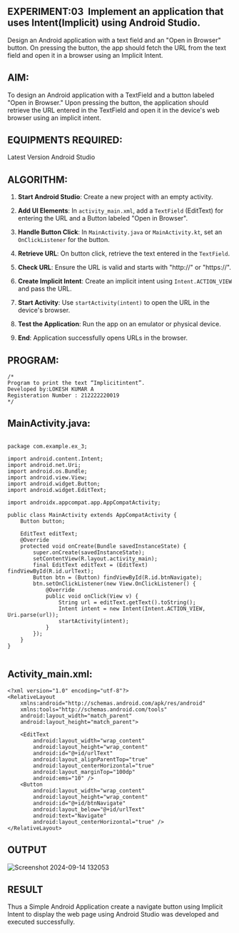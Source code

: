 ## EXPERIMENT:03  Implement an application that uses Intent(Implicit) using Android Studio.
Design an Android application with a text field and an "Open in Browser" button. On pressing the button, the app should fetch the URL from the text field and open it in a browser using an Implicit Intent.

## AIM:

To design an Android application with a TextField and a button labeled "Open in Browser." Upon pressing the button, the application should retrieve the URL entered in the TextField and open it in the device's web browser using an implicit intent.
## EQUIPMENTS REQUIRED:

Latest Version Android Studio

## ALGORITHM:


1. **Start Android Studio**: Create a new project with an empty activity.

2. **Add UI Elements**: In `activity_main.xml`, add a `TextField` (EditText) for entering the URL and a Button labeled "Open in Browser".

3. **Handle Button Click**: In `MainActivity.java` or `MainActivity.kt`, set an `OnClickListener` for the button.

4. **Retrieve URL**: On button click, retrieve the text entered in the `TextField`.

5. **Check URL**: Ensure the URL is valid and starts with "http://" or "https://".

6. **Create Implicit Intent**: Create an implicit intent using `Intent.ACTION_VIEW` and pass the URL.

7. **Start Activity**: Use `startActivity(intent)` to open the URL in the device's browser.

8. **Test the Application**: Run the app on an emulator or physical device.

9. **End**: Application successfully opens URLs in the browser.



## PROGRAM:
```
/*
Program to print the text “Implicitintent”.
Developed by:LOKESH KUMAR A
Registeration Number : 212222220019
*/
```
## MainActivity.java:
```

package com.example.ex_3;

import android.content.Intent;
import android.net.Uri;
import android.os.Bundle;
import android.view.View;
import android.widget.Button;
import android.widget.EditText;

import androidx.appcompat.app.AppCompatActivity;

public class MainActivity extends AppCompatActivity {
    Button button;

    EditText editText;
    @Override
    protected void onCreate(Bundle savedInstanceState) {
        super.onCreate(savedInstanceState);
        setContentView(R.layout.activity_main);
        final EditText editText = (EditText) findViewById(R.id.urlText);
        Button btn = (Button) findViewById(R.id.btnNavigate);
        btn.setOnClickListener(new View.OnClickListener() {
            @Override
            public void onClick(View v) {
                String url = editText.getText().toString();
                Intent intent = new Intent(Intent.ACTION_VIEW, Uri.parse(url));
                startActivity(intent);
            }
        });
    }
}


```

## Activity_main.xml:
```
<?xml version="1.0" encoding="utf-8"?>
<RelativeLayout
    xmlns:android="http://schemas.android.com/apk/res/android"
    xmlns:tools="http://schemas.android.com/tools"
    android:layout_width="match_parent"
    android:layout_height="match_parent">

    <EditText
        android:layout_width="wrap_content"
        android:layout_height="wrap_content"
        android:id="@+id/urlText"
        android:layout_alignParentTop="true"
        android:layout_centerHorizontal="true"
        android:layout_marginTop="100dp"
        android:ems="10" />
    <Button
        android:layout_width="wrap_content"
        android:layout_height="wrap_content"
        android:id="@+id/btnNavigate"
        android:layout_below="@+id/urlText"
        android:text="Navigate"
        android:layout_centerHorizontal="true" />
</RelativeLayout>
```




## OUTPUT

![Screenshot 2024-09-14 132053](https://github.com/user-attachments/assets/2b5f0a8b-6913-4f99-80d5-2471dac38a62)





## RESULT
Thus a Simple Android Application create a navigate button using Implicit Intent to display the web page using Android Studio was developed and executed successfully.

